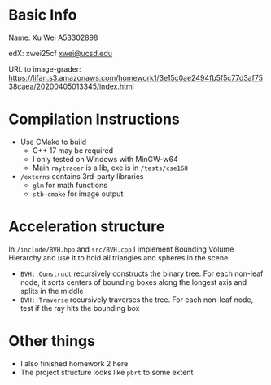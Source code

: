 # Basic Info
Name: Xu Wei A53302898

edX: xwei25cf xwei@ucsd.edu

URL to image-grader: https://lifan.s3.amazonaws.com/homework1/3e15c0ae2494fb5f5c77d3af7538caea/20200405013345/index.html

# Compilation Instructions
- Use CMake to build
    - C++ 17 may be required
    - I only tested on Windows with MinGW-w64
    - Main `raytracer` is a lib, exe is in `/tests/cse168`
- `/externs` contains 3rd-party libraries
    - `glm` for math functions
    - `stb-cmake` for image output

# Acceleration structure
In `/include/BVH.hpp` and `src/BVH.cpp` I implement Bounding Volume Hierarchy and use it to hold all triangles and spheres in the scene.
- `BVH::Construct` recursively constructs the binary tree. For each non-leaf node, it sorts centers of bounding boxes along the longest axis and splits in the middle
- `BVH::Traverse` recursively traverses the tree. For each non-leaf node, test if the ray hits the bounding box

# Other things
- I also finished homework 2 here
- The project structure looks like `pbrt` to some extent